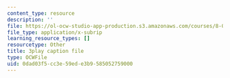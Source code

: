 ```yaml
---
content_type: resource
description: ''
file: https://ol-ocw-studio-app-production.s3.amazonaws.com/courses/8-01sc-classical-mechanics-fall-2016/0dad03f5cc3e59ede3b9585052759000_MoRip5VVdkI.srt
file_type: application/x-subrip
learning_resource_types: []
resourcetype: Other
title: 3play caption file
type: OCWFile
uid: 0dad03f5-cc3e-59ed-e3b9-585052759000
---
```

